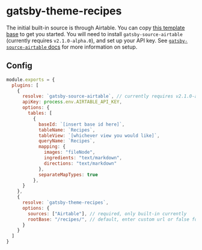 # gatsby-theme-recipes

The initial built-in source is through Airtable. You can copy [this template base](https://airtable.com/shr72BUaM4649U7ll) to get you started. You will need to install `gatsby-source-airtable` (currently requires `v2.1.0-alpha.0`), and set up your API key. See [`gatsby-source-airtable` docs](https://github.com/jbolda/gatsby-source-airtable) for more information on setup.

## Config
```js
module.exports = {
  plugins: [
    {
      resolve: `gatsby-source-airtable`, // currently requires v2.1.0-alpha.0
      apiKey: process.env.AIRTABLE_API_KEY,
      options: {
        tables: [
          {
            baseId: `[insert base id here]`,
            tableName: `Recipes`,
            tableView: `[whichever view you would like]`,
            queryName: `Recipes`,
            mapping: {
              images: "fileNode",
              ingredients: "text/markdown",
              directions: "text/markdown"
            },
            separateMapTypes: true
          },
      }
    },
    {
      resolve: `gatsby-theme-recipes`,
      options: {
        sources: ["Airtable"], // required, only built-in currently
        rootBase: "/recipes/", // default, enter custom url or false for no page
      }
    }
  ]
}
```
